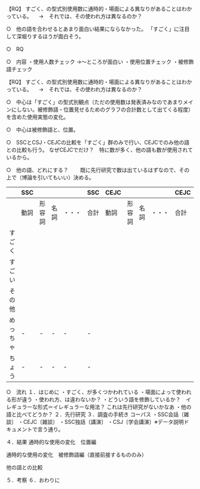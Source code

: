 
【RQ】
すごく、の型式別使用数に通時的・場面による異なりがあることはわかっている。
　→　それでは、その使われ方は異なるのか？

○　他の語を合わせるとあまり面白い結果にならなかった。
「すごく」に注目して深堀りするほうが面白そう。

○　RQ

○　内容
・使用人数チェック
	→～ところが面白い
・使用位置チェック
・被修飾語チェック




【RQ】
すごく、の型式別使用数に通時的・場面による異なりがあることはわかっている。
　→　それでは、その使われ方は異なるのか？

○　中心は「すごく」の型式別観点（ただの使用数は発表済みなのであまりメインにしない。被修飾語・位置見せるためのグラフの合計数として出てくる程度）を含めた使用実態の変化。

○　中心は被修飾語と、位置。

○　SSCとCSJ・CEJCの比較を「すごく」群のみで行い、CEJCでのみ他の語との比較も行う。
	なぜCEJCでだけ？　特に数が多く、他の語も数が使用されているから。

○　他の語、どれにする？
　　既に先行研究で数は出ているはずなので、その上で（博論を引いてもいい）決める。


|      | SSC |     |     |     | SSC | CEJC |     |     |     | CEJC |
| ---- | --- | --- | --- | --- | --- | ---- | --- | --- | --- | ---- |
|      | 動詞  | 形容詞 | 名詞  | ・・・ | 合計  | 動詞   | 形容詞 | 名詞  | ・・・ | 合計   |
| すごく  |     |     |     |     |     |      |     |     |     |      |
| すごい  |     |     |     |     |     |      |     |     |     |      |
| その他  |     |     |     |     |     |      |     |     |     |      |
| めっちゃ | -   | -   | -   | -   | -   |      |     |     |     |      |
| ちょう  | -   | -   | -   | -   | -   |      |     |     |     |      |


○　流れ
１．はじめに
	・すごく、が多くつかわれている
	・場面によって使われる形が違う
	・使われ方、は違わないか？
	・どういう語を修飾しているか？　イレギュラーな形式＝イレギュラーな用法？
		これは先行研究がないかなあ
	・他の語と比べてどうか？
２．先行研究
３．調査の手続き
コーパス
	・SSC会話〔雑談〕
	・CEJC〔雑談〕
	・SSC独話〔講演〕
	・CSJ〔学会講演〕※データ説明ドキュメントで言う通り。


４．結果
通時的な使用の変化　位置編

通時的な使用の変化　被修飾語編（直接前接するもののみ）

他の語との比較

５．考察
６．おわりに